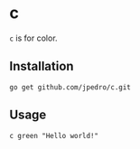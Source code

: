 # c

`c` is for color.


## Installation

	go get github.com/jpedro/c.git

## Usage

	c green "Hello world!"
